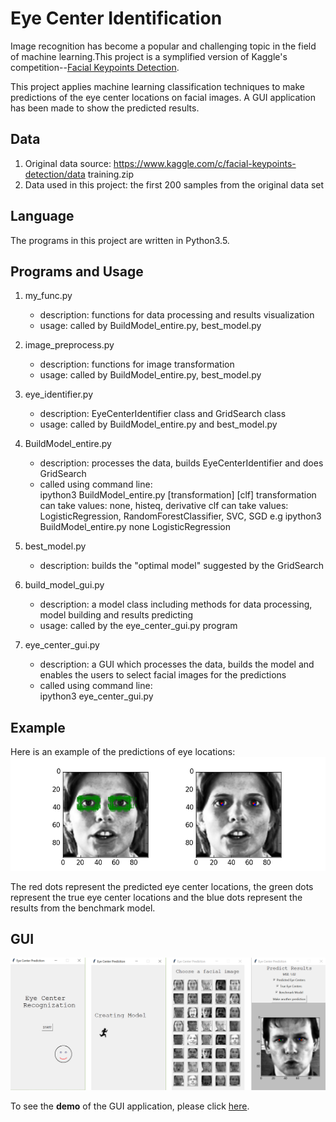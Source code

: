 # Eye Center Identification
Image recognition has become a popular and challenging topic in the field of machine learning.This project is a symplified version of Kaggle's competition--[Facial Keypoints Detection](https://www.kaggle.com/c/facial-keypoints-detection). 

This project applies machine learning classification techniques to make predictions of the eye center locations on facial images. A GUI application has been made to show the predicted results. 

## Data

1. Original data source: https://www.kaggle.com/c/facial-keypoints-detection/data training.zip
2. Data used in this project: the first 200 samples from the original data set

## Language
The programs in this project are written in Python3.5.

## Programs and Usage
1. my_func.py
    * description: functions for data processing and results visualization
    * usage: called by BuildModel_entire.py, best_model.py

2. image_preprocess.py
    * description: functions for image transformation
    * usage: called by BuildModel_entire.py, best_model.py

3. eye_identifier.py
     * description: EyeCenterIdentifier class and GridSearch class
     * usage: called by BuildModel_entire.py and best_model.py

4. BuildModel_entire.py
    * description: processes the data, builds EyeCenterIdentifier and does GridSearch 
    * called using command line:   
      ipython3 BuildModel_entire.py [transformation] [clf]
      transformation can take values: none, histeq, derivative
      clf can take values: LogisticRegression, RandomForestClassifier, SVC, SGD
      e.g ipython3 BuildModel_entire.py none LogisticRegression
      
5. best_model.py
    * description: builds the "optimal model" suggested by the GridSearch
    
6. build_model_gui.py
    * description: a model class including methods for data processing, model building and results predicting
    * usage: called by the eye_center_gui.py program
      
7. eye_center_gui.py
    * description: a GUI which processes the data, builds the model and enables the users to select facial images for the predictions
    * called using command line:  
    ipython3 eye_center_gui.py

## Example
Here is an example of the predictions of eye locations: 
![Example](https://github.com/al825/facial-recognization/blob/master/image_for_readme.png)  

The red dots represent the predicted eye center locations, the green dots represent the true eye center locations and the blue dots represent the results from the benchmark model. 

## GUI 
![GUI Example](https://github.com/al825/facial-recognization/blob/master/Image_for_readme2.png)  

To see the **demo** of the GUI application, please click [here](https://www.youtube.com/watch?v=MaR3ZeeJsO0).



